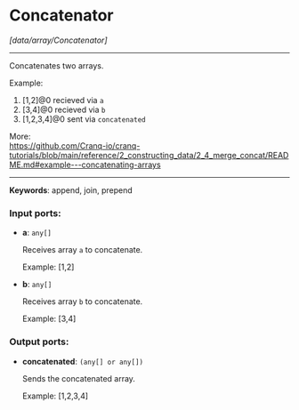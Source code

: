 # Concatenator

_[data/array/Concatenator]_

---

Concatenates two arrays.  
  
Example:  
1. [1,2]@0 recieved via `a`  
1. [3,4]@0 recieved via `b`  
3. [1,2,3,4]@0 sent via `concatenated`  
  
More:  
https://github.com/Cranq-io/cranq-tutorials/blob/main/reference/2_constructing_data/2_4_merge_concat/README.md#example---concatenating-arrays  

---

__Keywords__: append, join, prepend

### Input ports:

* __a__: ` any[] `

    Receives array `a` to concatenate.
    
    Example:
    [1,2]


* __b__: ` any[] `

    Receives array `b` to concatenate.
    
    Example:
    [3,4]

### Output ports:

* __concatenated__: ` (any[] or any[]) `

    Sends the concatenated array.
    
    Example:
    [1,2,3,4]

